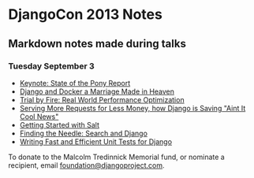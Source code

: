 # DjangoCon 2013 Notes


## Markdown notes made during talks

### Tuesday September 3

- [Keynote: State of the Pony Report](tuesday-keynote.md)
- [Django and Docker a Marriage Made in Heaven](django-and-docker.md)
- [Trial by Fire: Real World Performance Optimization](trial-by-fire.md)
- [Serving More Requests for Less Money, how Django is Saving "Aint It Cool News"](serving-more-requests.md')
- [Getting Started with Salt](getting-started-with-salt.md)
- [Finding the Needle: Search and Django](finding-the-needle.md)
- [Writing Fast and Efficient Unit Tests for Django](writing-unit-tests.md)




To donate to the Malcolm Tredinnick Memorial fund, or nominate a recipient,
email foundation@djangoproject.com.
